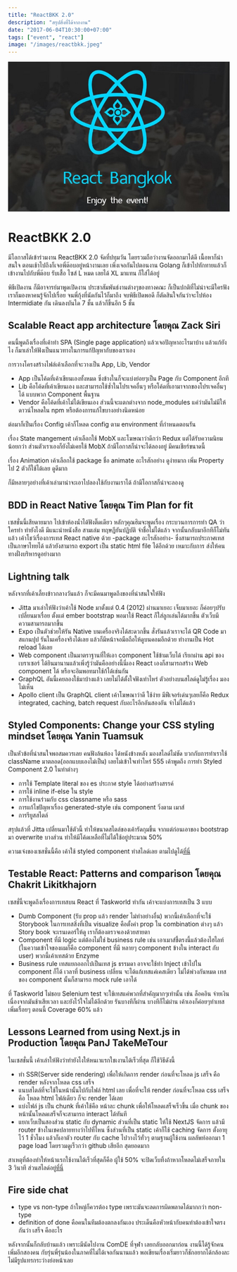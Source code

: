 ```yaml
---
title: "ReactBKK 2.0"
description: "สรุปสิ่งที่ได้จากงาน"
date: "2017-06-04T10:30:00+07:00"
tags: ["event", "react"]
image: "/images/reactbkk.jpeg"
---
```

![reactbkk](/images/reactbkk.jpeg)
# ReactBKK 2.0
มีโอกาสได้เข้าร่วมงาน ReactBKK 2.0 จัดที่ปทุมวัน โดยรวมถือว่างานจัดออกมาได้ดี เนื้อหาก็น่าสนใจ ตอนเช้าไปถึงก็เจอพี่ต๊อบอยู่หน้างานเลย เพิ่งเจอกันไปตอนงาน Golang ก็เข้าไปทักทายแล้วก็เข้างานไปกับพี่ต๊อบ รับเสื้อ ไซส์ L หมด เลยได้ XL มาแทน ก็ใส่ได้อยู่ 

พิธีเปิดงาน ก็มีอาจารย์มาพูดเปิดงาน ประชาสัมพันธ์งานต่างๆของทางคณะ ก็เป็นปกติที่ไม่น่าจะมีใครฟัง เราก็มองหาคนรู้จักไปเรื่อย จนพี่กุ้งที่นัดกันไว้ก็มาถึง จบพิธีเปิดพอดี ก็ตัดสินใจกันว่าจะไปห้อง Intermidiate กัน เดินลงบันได 7 ชั้น แล้วก็ขึ้นอีก 5 ชั้น

## Scalable React app architecture โดยคุณ Zack Siri
คนนี้พูดถึงเรื่องที่เค้าทำ SPA (Single page application) แล้วเจอปัญหาอะไรมาบ้าง แล้วแก้ยังไง ก็มาเล่าให้ฟังเป็นแนวทางในการแก้ปัญหากับของเราเอง

การวางโครงสร้างไฟล์เค้าเลือกที่จะวางเป็น App, Lib, Vendor

- App เป็นโค้ดที่เค้าเขียนเองทั้งหมด ซึ่งข้างในก็จะแบ่งย่อยๆเป็น Page กับ Component อีกที
- Lib คือโค้ดที่เค้าเขียนเอง และสามารถใช้ซ้ำในโปรเจคอื่นๆ หรือโค้ดที่เอามาจากของโปรเจคอื่นๆได้ แบบพวก Component พื้นฐาน
- Vendor คือโค้ดที่เค้าไม่ได้เขียนเอง ส่วนนี้จะแตกต่างจาก node_modules แค่ว่ามันไม่มีให้ดาวน์โหลดใน npm หรือต้องการแก้ไขบางอย่างนิดหน่อย

ต่อมาก็เป็นเรื่อง Config เค้าก็โหลด config ตาม environment ที่กำหนดตอนรัน

เรื่อง State mangement เค้าเลือกใช้ MobX และโฆษณาว่าดีกว่า Redux แต่ได้รับความนิยมน้อยกว่า ส่วนตัวเราเองก็ยังไม่เคยใช้ MobX ถ้ามีโอกาสก็น่าจะได้ลองอยู่ มีคนเชียร์ขนาดนี้

เรื่อง Animation เค้าเลือกใช้ package ชื่อ animate อะไรสักอย่าง ดูง่ายมาก เพิ่ม Property ไป 2 ตัวก็ใช้ได้เลย ดูดีมาก

ก็มีหลายๆอย่างที่เค้าเล่ามาน่าจะเอาไปลองใช้กับงานเราได้ ถ้ามีโอกาสก็น่าจะลองดู

## BDD in React Native โดยคุณ Tim Plan for fit
เซสชั่นนี้เสียดายมาก ไปเข้าห้องน้ำได้ฟังติ๊ดเดียว หลักๆคุณฮิมจะพูดเรื่อง กระบวนการการทำ QA ว่าใครทำ ทำยังไงดี มีแนะนำหนังสือ สามเล่ม ทฤษฏียันปฏิบัติ จำชื่อไม่ได้แล้ว จากนั้นกลับมาอีกทีก็ไม่ทันแล้ว เค้าโชว์เรื่องการเทส React native ด้วย -package อะไรสักอย่าง- ซึ่งสามารถประกาศเทสเป็นภาษาไทยได้ แล้วยังสามารถ export เป็น static html file ได้อีกด้วย เหมาะกับการ ส่งให้คนทางฝั่งบริหารดูอย่างมาก

## Lightning talk
หลังจากที่เค้าเลี้ยงข้าวกลางวันแล้ว ก็จะมีคนมาพูดถึงของที่น่าสนใจให้ฟัง

- Jitta มาเล่าให้ฟังว่าเค้าใช้ Node มาตั้งแต่ 0.4 (2012) ผ่านมาเยอะ เจ็บมาเยอะ ก็ค่อยๆปรับเปลี่ยนมาเรื่อย ตั้งแต่ ember bootstrap พอมาใช้ React ก็ใส่ลูกเล่นได้มากขึ้น ตัวเว็บมีความสามารถมากขึ้น
- Expo เป็นตัวช่วยให้รัน Native บนเครื่องจริงได้สะดวกขึ้น สั่งรันแล้วเราจะได้ QR Code มา สแกนปุป รันในเครื่องจริงได้เลย แล้วก็มีหน้าจอมือถือให้ดูบนคอมอีกด้วย ทำงานเป็น Hot reload ได้เลย
- Web component เป็นมาตราฐานที่ให้เอา component ใช้ข้ามเว็บได้ เรียกผ่าน api ของ เบราเซอร์ ได้ยินมานานแล้วเพิ่งรู้ว่ามันคืออย่างนี้นี่เอง React เองก็สามารถสร้าง Web component ได้ หรือจะอิมพอทมาใช้ก้ได้เช่นกัน
- GraphQL อันนี้เคยลองใช้มาบ้างแล้ว เลยไม่ได้ตั้งใจฟังเท่าไหร่ ตัวอย่างบนสไลด์ดูไม่รู้เรื่อง มองไม่เห็น
- Apollo client เป็น GraphQL client เค้าโฆษณาว่าดี ใช้ง่าย มีฟีเจอร์เด่นๆเลยก็คือ Redux integrated, caching, batch request กับอะไรอีกอันสองอัน จำไม่ได้แล้ว

## Styled Components: Change your CSS styling mindset โดยคุณ Yanin Tuamsuk
เป็นหัวข้อที่น่าสนใจพอสมควรเลย คนฟังล้นห้อง ได้หนังข้างหลัง มองสไลด์ไม่ชัด บวกกับการทำเราใช้ className มาตลอด(ออกแบบเองไม่เป็น) เลยไม่เข้าใจเท่าไหร่ 555 เค้าพูดถึง การทำ Styled Component 2.0 ในท่าต่างๆ
- การใช้ Template literal ของ es ประกาศ style ได้อย่างสร้างสรรค์
- การใช้ inline if-else ใน style
- การใช้งานร่วมกับ css classname หรือ sass
- การแก้ไขปัญหาเรื่อง generated-style เช่น component วิ่งตาม เมาส์
- การรียูสสไตล์

สรุปแล้วที่ Jitta เปลี่ยนมาใช้ตัวนี้ ทำให้ขนาดสไตล์ของเค้ารัดกุมขึ้น จากแต่ก่อนเอาของ bootstrap มา overwrite บางส่วน ทำให้มีโค้ดเหลือที่ไม่ได้ใช้อยู่ประมาณ 50%

ความเจ๋งของเซสชั่นนี้คือ เค้าใช้ styled component ทำสไลด์เลย ตามไปดูได้[ที่นี่](https://yanawaro.github.io/reactbkk2.0.0/#/0/0)

## Testable React: Patterns and comparison โดยคุณ Chakrit Likitkhajorn
เซสชั่นี้จะพูดถึงเรื่องการเทสบน React ที่ Taskworld ทำกัน เค้าจะแบ่งการเทสเป็น 3 แบบ
- Dumb Component (รับ prop แล้ว render ไม่ทำอย่างอื่น) พวกนี้เค้าเลือกที่จะใช้ Storybook ในการเทสสิ่งที่เป็น visualize คือตั้งค่า prop ใน combination ต่างๆ แล้ว Story book จะเรนเดอร์ให้ดู เราก็ต้องตรวจเองด้วยสายตา
- Component ที่มี logic แต่ต้องไม่ใช่ business rule เช่น เอาเมาส์ชี้ตรงนี้แล้วต้องไฮไลท์ (ในความเข้าใจของผมก็คือ component ที่มี หลายๆ component ข้างใน interact กับ user) พวกนี้เค้าเทสด้วย Enzyme
- Business rule เทสแยกออกไปเป็นเทส js ธรรมดา อาจจะใช้ท่า Inject เข้าไปใน component ก็ได้ เวลาที่ business เปลี่ยน จะได้แก้เทสแค่เคสเดียว ไม่ได้พ่วงกันหมด เทสของ component นั้นก็สามารถ mock rule เอาได้

ที่ Taskworld ไม่ชอบ Selenium test จะใช้เทสแค่พวกที่สำคัญมากๆเท่านั้น เช่น ล็อคอิน จ่ายเงิน เนื่องจากมันช้าเสียเวลา และยังไว้ใจไม่ได้อีกด้วย รันบางทีก็ผ่าน บางทีก็ไม่ผ่าน เค้าเองก็ค่อยๆทำเทสเพิ่มเรื่อยๆ ตอนนี้ Coverage 60% แล้ว

## Lessons Learned from using Next.js in Production โดยคุณ PanJ TakeMeTour
ในเซสชั่นนี้ เค้าเล่าให้ฟังว่าทำยังไงให้หนเาแรกใชเงานได้เร็วที่สุด ก็ใช้วิธีดังนี้
- ทำ SSR(Server side rendering) เพื่อให้เกิดการ render ก่อนที่จะโหลด js เสร็จ คือ render หลังจากโหลด css เสร็จ
- แนบสไตล์ที่จะใช้ในหน้านั้นไปกับไฟล์ html เลย เพื่อที่จะให้ render ก่อนที่จะโหลด css เสร็จ คือ โหลด html ไฟล์เดียว ก็จะ render ได้เลย
- แบ่งไฟล์ js เป็น chunk ที่เค้าใช้คือ หน้าละ chunk เพื่อให้โหลดเสร็จเร็วขึ้น เมื่อ chunk ของหน้านั้นโหลดเสร็จก็จะสามารถ interact ได้ทันที
- แยกเว็บเป็นสองส่วน static กับ dynamic ส่วนที่เป็น static ให้ใช้ NextJS จัดการ แล้วมี router ข้างในเชคปลายทางว่าไปที่ไหน ซึ่งส่วนที่เป็น static เค้าก็ใช้ caching จัดการ ตั้งอายุไว้ 1 ชั่วโมง แล้วก็เอาตัว router กับ cache ไปวางไว้ทั่วๆ ตามฐานผู้ใช้งาน ผลลัพท์ออกมา 1 page load โดยรวมดูเร็วกว่า github เสียอีก สุดยอดมาก

สาเหตุที่ต้องทำให้หน้าแรกใช้งานได้เร็วที่สุดก็คือ ผู้ใช้ 50% จะปิดเว็บทิ้งถ้าหากโหลดไม่เสร็จภายใน 3 วินาที ส่วนสไลด์อยู่[ที่นี่](https://www.slideshare.net/PanjamapongSermsawat/lessons-learned-from-using-nextjs-in-production)

## Fire side chat
- type vs non-type ถ้าใหญ่ก็ควรต้อง type เพราะมันจะลดการผิดพลาดได้มากกว่า non-type
- definition of done คือคนในทีมต้องตกลงกันเอง ประเด็นคือหัวหน้ากับคนทำต้องเข้าใจตรงกันว่า เสร็จ คืออะไร

หลังจากนั้นก็กลับบ้านแล้ว เพราะมีนัดไปงาน ComDE ที่จุฬา เลยกลับออกมาก่อน งานนี้ได้รู้จักคนเพิ่มอีกสองคน กับรุ่นพี่รุ่นน้องในภาคที่ไม่ได้เจอกันนานแล้ว พอเขียนเรื่องเริ่มยาวก็ชักอยากได้กล้องละ ไม่มีรูปแทรกระว่างย่อหน้าเลย